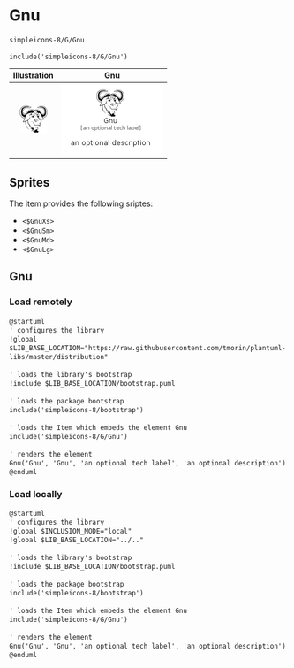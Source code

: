 # Gnu


```text
simpleicons-8/G/Gnu
```

```text
include('simpleicons-8/G/Gnu')
```



| Illustration | Gnu |
| :---: | :---: |
| ![illustration for Illustration](../../simpleicons-8/G/Gnu.png) | ![illustration for Gnu](../../simpleicons-8/G/Gnu.Local.png) |



## Sprites
The item provides the following sriptes:

- `<$GnuXs>`
- `<$GnuSm>`
- `<$GnuMd>`
- `<$GnuLg>`





## Gnu

### Load remotely
```plantuml
@startuml
' configures the library
!global $LIB_BASE_LOCATION="https://raw.githubusercontent.com/tmorin/plantuml-libs/master/distribution"

' loads the library's bootstrap
!include $LIB_BASE_LOCATION/bootstrap.puml

' loads the package bootstrap
include('simpleicons-8/bootstrap')

' loads the Item which embeds the element Gnu
include('simpleicons-8/G/Gnu')

' renders the element
Gnu('Gnu', 'Gnu', 'an optional tech label', 'an optional description')
@enduml
```

### Load locally
```plantuml
@startuml
' configures the library
!global $INCLUSION_MODE="local"
!global $LIB_BASE_LOCATION="../.."

' loads the library's bootstrap
!include $LIB_BASE_LOCATION/bootstrap.puml

' loads the package bootstrap
include('simpleicons-8/bootstrap')

' loads the Item which embeds the element Gnu
include('simpleicons-8/G/Gnu')

' renders the element
Gnu('Gnu', 'Gnu', 'an optional tech label', 'an optional description')
@enduml
```

